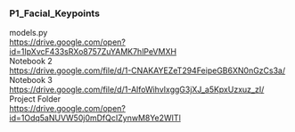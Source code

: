 

### P1_Facial_Keypoints

models.py   
https://drive.google.com/open?id=1IpXvcF433sRXo8757ZuYAMK7hlPeVMXH   
Notebook 2    
https://drive.google.com/file/d/1-CNAKAYEZeT294FeipeGB6XN0nGzCs3a/   
Notebook 3    
https://drive.google.com/file/d/1-AlfoWihvIxggG3jXJ_a5KpxUzxuz_zI/   
Project Folder   
https://drive.google.com/open?id=1Odq5aNUVW50j0mDfQcIZynwM8Ye2WITl   